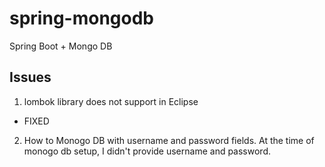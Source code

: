# spring-mongodb
Spring Boot + Mongo DB



## Issues
1. lombok library does not support in Eclipse
- FIXED
2. How to Monogo DB with username and password fields. At the time of monogo db setup, I didn't provide username and password.
